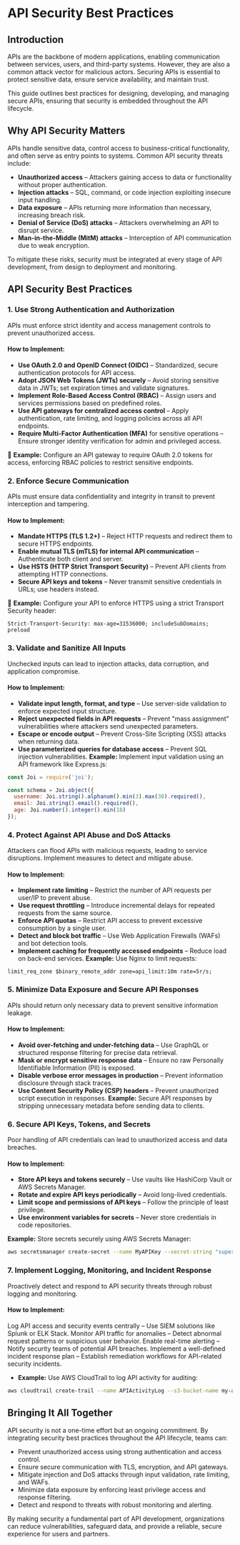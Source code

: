 # API Security Best Practices  

## Introduction  

APIs are the backbone of modern applications, enabling communication between services, users, and third-party systems. However, they are also a common attack vector for malicious actors. Securing APIs is essential to protect sensitive data, ensure service availability, and maintain trust.  

This guide outlines best practices for designing, developing, and managing secure APIs, ensuring that security is embedded throughout the API lifecycle.  

## Why API Security Matters  

APIs handle sensitive data, control access to business-critical functionality, and often serve as entry points to systems. Common API security threats include:  

- **Unauthorized access** – Attackers gaining access to data or functionality without proper authentication.  
- **Injection attacks** – SQL, command, or code injection exploiting insecure input handling.  
- **Data exposure** – APIs returning more information than necessary, increasing breach risk.  
- **Denial of Service (DoS) attacks** – Attackers overwhelming an API to disrupt service.  
- **Man-in-the-Middle (MitM) attacks** – Interception of API communication due to weak encryption.  

To mitigate these risks, security must be integrated at every stage of API development, from design to deployment and monitoring.  

## API Security Best Practices  

### **1. Use Strong Authentication and Authorization**  

APIs must enforce strict identity and access management controls to prevent unauthorized access.  

#### **How to Implement:**  
- **Use OAuth 2.0 and OpenID Connect (OIDC)** – Standardized, secure authentication protocols for API access.  
- **Adopt JSON Web Tokens (JWTs) securely** – Avoid storing sensitive data in JWTs; set expiration times and validate signatures.  
- **Implement Role-Based Access Control (RBAC)** – Assign users and services permissions based on predefined roles.  
- **Use API gateways for centralized access control** – Apply authentication, rate limiting, and logging policies across all API endpoints.  
- **Require Multi-Factor Authentication (MFA)** for sensitive operations – Ensure stronger identity verification for admin and privileged access.  

🔹 **Example:** Configure an API gateway to require OAuth 2.0 tokens for access, enforcing RBAC policies to restrict sensitive endpoints.  

### **2. Enforce Secure Communication**  

APIs must ensure data confidentiality and integrity in transit to prevent interception and tampering.  

#### **How to Implement:**  
- **Mandate HTTPS (TLS 1.2+)** – Reject HTTP requests and redirect them to secure HTTPS endpoints.  
- **Enable mutual TLS (mTLS) for internal API communication** – Authenticate both client and server.  
- **Use HSTS (HTTP Strict Transport Security)** – Prevent API clients from attempting HTTP connections.  
- **Secure API keys and tokens** – Never transmit sensitive credentials in URLs; use headers instead.  

🔹 **Example:** Configure your API to enforce HTTPS using a strict Transport Security header:  
```http
Strict-Transport-Security: max-age=31536000; includeSubDomains; preload
```
### 3. Validate and Sanitize All Inputs
Unchecked inputs can lead to injection attacks, data corruption, and application compromise.

#### How to Implement:
* **Validate input length, format, and type** – Use server-side validation to enforce expected input structure.
* **Reject unexpected fields in API requests** – Prevent "mass assignment" vulnerabilities where attackers send unexpected parameters.
* **Escape or encode output** – Prevent Cross-Site Scripting (XSS) attacks when returning data.
* **Use parameterized queries for database access** – Prevent SQL injection vulnerabilities.
**Example:** Implement input validation using an API framework like Express.js:

```javascript
const Joi = require('joi');

const schema = Joi.object({
  username: Joi.string().alphanum().min(3).max(30).required(),
  email: Joi.string().email().required(),
  age: Joi.number().integer().min(18)
});
```

### 4. Protect Against API Abuse and DoS Attacks
Attackers can flood APIs with malicious requests, leading to service disruptions. Implement measures to detect and mitigate abuse.

#### How to Implement:
* **Implement rate limiting** – Restrict the number of API requests per user/IP to prevent abuse.
* **Use request throttling** – Introduce incremental delays for repeated requests from the same source.
* **Enforce API quotas** – Restrict API access to prevent excessive consumption by a single user.
* **Detect and block bot traffic** – Use Web Application Firewalls (WAFs) and bot detection tools.
* **Implement caching for frequently accessed endpoints** – Reduce load on back-end services.
**Example:** Use Nginx to limit requests:

```nginx
limit_req_zone $binary_remote_addr zone=api_limit:10m rate=5r/s;
```

### 5. Minimize Data Exposure and Secure API Responses
APIs should return only necessary data to prevent sensitive information leakage.

#### How to Implement:
* **Avoid over-fetching and under-fetching data** – Use GraphQL or structured response filtering for precise data retrieval.
* **Mask or encrypt sensitive response data** – Ensure no raw Personally Identifiable Information (PII) is exposed.
* **Disable verbose error messages in production** – Prevent information disclosure through stack traces.
* **Use Content Security Policy (CSP) headers** – Prevent unauthorized script execution in responses.
**Example:** Secure API responses by stripping unnecessary metadata before sending data to clients.

### 6. Secure API Keys, Tokens, and Secrets
Poor handling of API credentials can lead to unauthorized access and data breaches.

#### How to Implement:
* **Store API keys and tokens securely** – Use vaults like HashiCorp Vault or AWS Secrets Manager.
* **Rotate and expire API keys periodically** – Avoid long-lived credentials.
* **Limit scope and permissions of API keys** – Follow the principle of least privilege.
* **Use environment variables for secrets** – Never store credentials in code repositories.

**Example:** Store secrets securely using AWS Secrets Manager:

```bash
aws secretsmanager create-secret --name MyAPIKey --secret-string "supersecretkey"
```

### 7. Implement Logging, Monitoring, and Incident Response
Proactively detect and respond to API security threats through robust logging and monitoring.

#### How to Implement:
Log API access and security events centrally – Use SIEM solutions like Splunk or ELK Stack.
Monitor API traffic for anomalies – Detect abnormal request patterns or suspicious user behavior.
Enable real-time alerting – Notify security teams of potential API breaches.
Implement a well-defined incident response plan – Establish remediation workflows for API-related security incidents.

* **Example:** Use AWS CloudTrail to log API activity for auditing:

```bash
aws cloudtrail create-trail --name APIActivityLog --s3-bucket-name my-api-logs
```

## Bringing It All Together
API security is not a one-time effort but an ongoing commitment. By integrating security best practices throughout the API lifecycle, teams can:

* Prevent unauthorized access using strong authentication and access control.
* Ensure secure communication with TLS, encryption, and API gateways.
* Mitigate injection and DoS attacks through input validation, rate limiting, and WAFs.
* Minimize data exposure by enforcing least privilege access and response filtering.
* Detect and respond to threats with robust monitoring and alerting.

By making security a fundamental part of API development, organizations can reduce vulnerabilities, safeguard data, and provide a reliable, secure experience for users and partners.

